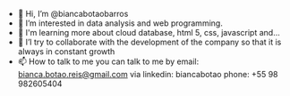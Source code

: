 - 👋 Hi, I’m @biancabotaobarros
- 👀 I’m interested in data analysis and web programming.
- 🌱 I'm learning more about cloud database, html 5, css, javascript and...
- 💞️ I’I try to collaborate with the development of the company so that it is always in constant growth
- 📫 How to talk to me you can talk to me by email: bianca.botao.reis@gmail.com
via linkedin: biancabotao
phone: +55 98 982605404
<!---
biancabotaobarros/biancabotaobarros is a ✨ special ✨ repository because its `README.md` (this file) appears on your GitHub profile.
You can click the Preview link to take a look at your changes.
--->
